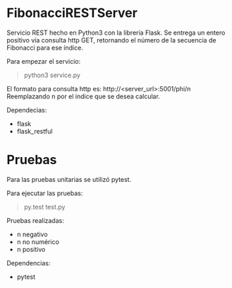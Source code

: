 # FibonacciRESTServer
Servicio REST hecho en Python3 con la librería Flask.
Se entrega un entero positivo <n> vía consulta http GET, retornando el número de la secuencia de Fibonacci para ese índice.

Para empezar el servicio:
>python3 service.py

El formato para consulta http es:
http://<server_url>:5001/phi/n
Reemplazando n por el indice que se desea calcular.

Dependecias:
- flask
- flask_restful

# Pruebas
Para las pruebas unitarias se utilizó pytest.

Para ejecutar las pruebas:
>py.test test.py

Pruebas realizadas:
- n negativo
- n no numérico
- n positivo

Dependencias:
- pytest
